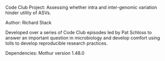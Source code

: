 Code Club Project: Assessing whether intra and inter-genomic variation hinder utility of ASVs.

Author: Richard Stack

Developed over a series of Code Club episodes led by Pat Schloss to answer an important question in microbiology
and develop comfort using tolls to develop reproducible research practices.

Dependencies: Mothur version 1.48.0
